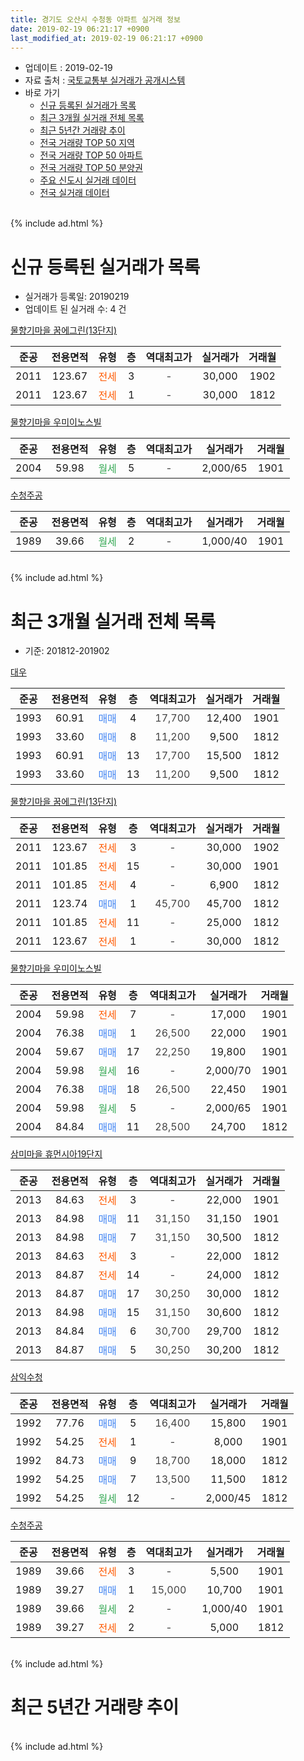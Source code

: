 ```yaml
---
title: 경기도 오산시 수청동 아파트 실거래 정보
date: 2019-02-19 06:21:17 +0900
last_modified_at: 2019-02-19 06:21:17 +0900
---
```


* 업데이트 : 2019-02-19
* 자료 출처 : [국토교통부 실거래가 공개시스템](http://rt.molit.go.kr)
* 바로 가기
    * [신규 등록된 실거래가 목록](#신규-등록된-실거래가-목록)
    * [최근 3개월 실거래 전체 목록](#최근-3개월-실거래-전체-목록)
    * [최근 5년간 거래량 추이](#최근-5년간-거래량-추이)
    * [전국 거래량 TOP 50 지역](https://ayogom.github.io/apt-trade-info/최근-3개월-전국에서-가장-거래가-많이-발생한-지역)
    * [전국 거래량 TOP 50 아파트](https://ayogom.github.io/apt-trade-info/최근-3개월-전국에서-가장-거래가-많이-발생한-아파트)
    * [전국 거래량 TOP 50 분양권](https://ayogom.github.io/apt-trade-info/최근-3개월-전국에서-가장-거래가-많이-발생한-분양권)
    * [주요 신도시 실거래 데이터](https://ayogom.github.io/apt-trade-info/주요-신도시)
    * [전국 실거래 데이터](https://ayogom.github.io/apt-trade-info/전국)
<br>
{% include ad.html %}
<br>

# 신규 등록된 실거래가 목록
* 실거래가 등록일: 20190219
* 업데이트 된 실거래 수: 4 건


[물향기마을 꿈에그린(13단지)](https://search.naver.com/search.naver?query=%EA%B2%BD%EA%B8%B0%EB%8F%84+%EC%98%A4%EC%82%B0%EC%8B%9C+%EC%88%98%EC%B2%AD%EB%8F%99+%EB%AC%BC%ED%96%A5%EA%B8%B0%EB%A7%88%EC%9D%84+%EA%BF%88%EC%97%90%EA%B7%B8%EB%A6%B0%2813%EB%8B%A8%EC%A7%80%29)

|준공|전용면적|유형|층|역대최고가|실거래가|거래월|
|:---:|:---:|:---:|:---:|:---:|:---:|:---:|
|2011|123.67|<span style="color:#ff5a00">전세</span>|3|<span style="color:#444444">-</span>|30,000|1902|
|2011|123.67|<span style="color:#ff5a00">전세</span>|1|<span style="color:#444444">-</span>|30,000|1812|

[물향기마을 우미이노스빌](https://search.naver.com/search.naver?query=%EA%B2%BD%EA%B8%B0%EB%8F%84+%EC%98%A4%EC%82%B0%EC%8B%9C+%EC%88%98%EC%B2%AD%EB%8F%99+%EB%AC%BC%ED%96%A5%EA%B8%B0%EB%A7%88%EC%9D%84+%EC%9A%B0%EB%AF%B8%EC%9D%B4%EB%85%B8%EC%8A%A4%EB%B9%8C)

|준공|전용면적|유형|층|역대최고가|실거래가|거래월|
|:---:|:---:|:---:|:---:|:---:|:---:|:---:|
|2004|59.98|<span style="color:#34a853">월세</span>|5|<span style="color:#444444">-</span>|2,000/65|1901|

[수청주공](https://search.naver.com/search.naver?query=%EA%B2%BD%EA%B8%B0%EB%8F%84+%EC%98%A4%EC%82%B0%EC%8B%9C+%EC%88%98%EC%B2%AD%EB%8F%99+%EC%88%98%EC%B2%AD%EC%A3%BC%EA%B3%B5)

|준공|전용면적|유형|층|역대최고가|실거래가|거래월|
|:---:|:---:|:---:|:---:|:---:|:---:|:---:|
|1989|39.66|<span style="color:#34a853">월세</span>|2|<span style="color:#444444">-</span>|1,000/40|1901|


<br>
{% include ad.html %}
<br>

# 최근 3개월 실거래 전체 목록
* 기준: 201812-201902


[대우](https://search.naver.com/search.naver?query=%EA%B2%BD%EA%B8%B0%EB%8F%84+%EC%98%A4%EC%82%B0%EC%8B%9C+%EC%88%98%EC%B2%AD%EB%8F%99+%EB%8C%80%EC%9A%B0)

|준공|전용면적|유형|층|역대최고가|실거래가|거래월|
|:---:|:---:|:---:|:---:|:---:|:---:|:---:|
|1993|60.91|<span style="color:#4285f3">매매</span>|4|<span style="color:#444444">17,700</span>|12,400|1901|
|1993|33.60|<span style="color:#4285f3">매매</span>|8|<span style="color:#444444">11,200</span>|9,500|1812|
|1993|60.91|<span style="color:#4285f3">매매</span>|13|<span style="color:#444444">17,700</span>|15,500|1812|
|1993|33.60|<span style="color:#4285f3">매매</span>|13|<span style="color:#444444">11,200</span>|9,500|1812|

[물향기마을 꿈에그린(13단지)](https://search.naver.com/search.naver?query=%EA%B2%BD%EA%B8%B0%EB%8F%84+%EC%98%A4%EC%82%B0%EC%8B%9C+%EC%88%98%EC%B2%AD%EB%8F%99+%EB%AC%BC%ED%96%A5%EA%B8%B0%EB%A7%88%EC%9D%84+%EA%BF%88%EC%97%90%EA%B7%B8%EB%A6%B0%2813%EB%8B%A8%EC%A7%80%29)

|준공|전용면적|유형|층|역대최고가|실거래가|거래월|
|:---:|:---:|:---:|:---:|:---:|:---:|:---:|
|2011|123.67|<span style="color:#ff5a00">전세</span>|3|<span style="color:#444444">-</span>|30,000|1902|
|2011|101.85|<span style="color:#ff5a00">전세</span>|15|<span style="color:#444444">-</span>|30,000|1901|
|2011|101.85|<span style="color:#ff5a00">전세</span>|4|<span style="color:#444444">-</span>|6,900|1812|
|2011|123.74|<span style="color:#4285f3">매매</span>|1|<span style="color:#444444">45,700</span>|45,700|1812|
|2011|101.85|<span style="color:#ff5a00">전세</span>|11|<span style="color:#444444">-</span>|25,000|1812|
|2011|123.67|<span style="color:#ff5a00">전세</span>|1|<span style="color:#444444">-</span>|30,000|1812|

[물향기마을 우미이노스빌](https://search.naver.com/search.naver?query=%EA%B2%BD%EA%B8%B0%EB%8F%84+%EC%98%A4%EC%82%B0%EC%8B%9C+%EC%88%98%EC%B2%AD%EB%8F%99+%EB%AC%BC%ED%96%A5%EA%B8%B0%EB%A7%88%EC%9D%84+%EC%9A%B0%EB%AF%B8%EC%9D%B4%EB%85%B8%EC%8A%A4%EB%B9%8C)

|준공|전용면적|유형|층|역대최고가|실거래가|거래월|
|:---:|:---:|:---:|:---:|:---:|:---:|:---:|
|2004|59.98|<span style="color:#ff5a00">전세</span>|7|<span style="color:#444444">-</span>|17,000|1901|
|2004|76.38|<span style="color:#4285f3">매매</span>|1|<span style="color:#444444">26,500</span>|22,000|1901|
|2004|59.67|<span style="color:#4285f3">매매</span>|17|<span style="color:#444444">22,250</span>|19,800|1901|
|2004|59.98|<span style="color:#34a853">월세</span>|16|<span style="color:#444444">-</span>|2,000/70|1901|
|2004|76.38|<span style="color:#4285f3">매매</span>|18|<span style="color:#444444">26,500</span>|22,450|1901|
|2004|59.98|<span style="color:#34a853">월세</span>|5|<span style="color:#444444">-</span>|2,000/65|1901|
|2004|84.84|<span style="color:#4285f3">매매</span>|11|<span style="color:#444444">28,500</span>|24,700|1812|

[삼미마을 휴먼시아19단지](https://search.naver.com/search.naver?query=%EA%B2%BD%EA%B8%B0%EB%8F%84+%EC%98%A4%EC%82%B0%EC%8B%9C+%EC%88%98%EC%B2%AD%EB%8F%99+%EC%82%BC%EB%AF%B8%EB%A7%88%EC%9D%84+%ED%9C%B4%EB%A8%BC%EC%8B%9C%EC%95%8419%EB%8B%A8%EC%A7%80)

|준공|전용면적|유형|층|역대최고가|실거래가|거래월|
|:---:|:---:|:---:|:---:|:---:|:---:|:---:|
|2013|84.63|<span style="color:#ff5a00">전세</span>|3|<span style="color:#444444">-</span>|22,000|1901|
|2013|84.98|<span style="color:#4285f3">매매</span>|11|<span style="color:#444444">31,150</span>|31,150|1901|
|2013|84.98|<span style="color:#4285f3">매매</span>|7|<span style="color:#444444">31,150</span>|30,500|1812|
|2013|84.63|<span style="color:#ff5a00">전세</span>|3|<span style="color:#444444">-</span>|22,000|1812|
|2013|84.87|<span style="color:#ff5a00">전세</span>|14|<span style="color:#444444">-</span>|24,000|1812|
|2013|84.87|<span style="color:#4285f3">매매</span>|17|<span style="color:#444444">30,250</span>|30,000|1812|
|2013|84.98|<span style="color:#4285f3">매매</span>|15|<span style="color:#444444">31,150</span>|30,600|1812|
|2013|84.84|<span style="color:#4285f3">매매</span>|6|<span style="color:#444444">30,700</span>|29,700|1812|
|2013|84.87|<span style="color:#4285f3">매매</span>|5|<span style="color:#444444">30,250</span>|30,200|1812|

[삼익수청](https://search.naver.com/search.naver?query=%EA%B2%BD%EA%B8%B0%EB%8F%84+%EC%98%A4%EC%82%B0%EC%8B%9C+%EC%88%98%EC%B2%AD%EB%8F%99+%EC%82%BC%EC%9D%B5%EC%88%98%EC%B2%AD)

|준공|전용면적|유형|층|역대최고가|실거래가|거래월|
|:---:|:---:|:---:|:---:|:---:|:---:|:---:|
|1992|77.76|<span style="color:#4285f3">매매</span>|5|<span style="color:#444444">16,400</span>|15,800|1901|
|1992|54.25|<span style="color:#ff5a00">전세</span>|1|<span style="color:#444444">-</span>|8,000|1901|
|1992|84.73|<span style="color:#4285f3">매매</span>|9|<span style="color:#444444">18,700</span>|18,000|1812|
|1992|54.25|<span style="color:#4285f3">매매</span>|7|<span style="color:#444444">13,500</span>|11,500|1812|
|1992|54.25|<span style="color:#34a853">월세</span>|12|<span style="color:#444444">-</span>|2,000/45|1812|

[수청주공](https://search.naver.com/search.naver?query=%EA%B2%BD%EA%B8%B0%EB%8F%84+%EC%98%A4%EC%82%B0%EC%8B%9C+%EC%88%98%EC%B2%AD%EB%8F%99+%EC%88%98%EC%B2%AD%EC%A3%BC%EA%B3%B5)

|준공|전용면적|유형|층|역대최고가|실거래가|거래월|
|:---:|:---:|:---:|:---:|:---:|:---:|:---:|
|1989|39.66|<span style="color:#ff5a00">전세</span>|3|<span style="color:#444444">-</span>|5,500|1901|
|1989|39.27|<span style="color:#4285f3">매매</span>|1|<span style="color:#444444">15,000</span>|10,700|1901|
|1989|39.66|<span style="color:#34a853">월세</span>|2|<span style="color:#444444">-</span>|1,000/40|1901|
|1989|39.27|<span style="color:#ff5a00">전세</span>|2|<span style="color:#444444">-</span>|5,000|1812|


<br>
{% include ad.html %}
<br>

# 최근 5년간 거래량 추이


<div style="width:100%;">
    <canvas id="deal_progress" height="200"></canvas>
</div>

<script>
new Chart(document.getElementById("deal_progress"), {
    type: 'line',
    data: {
        labels: ['201402','201403','201404','201405','201406','201407','201408','201409','201410','201411','201412','201501','201502','201503','201504','201505','201506','201507','201508','201509','201510','201511','201512','201601','201602','201603','201604','201605','201606','201607','201608','201609','201610','201611','201612','201701','201702','201703','201704','201705','201706','201707','201708','201709','201710','201711','201712','201801','201802','201803','201804','201805','201806','201807','201808','201809','201810','201811','201812','201901','201902'],
        datasets: [{
            label: '매매',
            pointRadius: 1,
            data: [24, 32, 37, 41, 29, 20, 20, 20, 32, 25, 17, 27, 19, 26, 25, 30, 27, 22, 18, 19, 30, 19, 13, 16, 12, 20, 18, 20, 31, 20, 28, 21, 22, 21, 22, 11, 16, 27, 14, 21, 26, 15, 30, 16, 16, 17, 16, 20, 14, 13, 12, 17, 26, 26, 16, 21, 22, 17, 12, 7, 0],
            borderColor: "rgba(255, 201, 14, 1)",
            backgroundColor: "rgba(255, 201, 14, 0.5)",
            fill: false,
            lineTension: 0
        },{
            label: '전월세',
            pointRadius: 1,
            data: [23, 23, 14, 17, 10, 14, 11, 10, 10, 16, 15, 18, 7, 24, 17, 12, 14, 12, 13, 14, 15, 24, 9, 12, 17, 10, 13, 13, 11, 11, 9, 9, 13, 15, 13, 11, 12, 19, 14, 11, 14, 11, 16, 8, 9, 10, 16, 15, 8, 12, 15, 8, 12, 8, 8, 6, 5, 3, 7, 8, 1],
            borderColor: "rgba(0, 141, 185, 1)",
            backgroundColor: "rgba(0, 141, 185, 0.5)",
            fill: false,
            lineTension: 0
        }
        ]
    },
    options: {
        responsive: true,
        title: {
            display: false
        },
        tooltips: {
            mode: 'index',
            intersect: false
        },
        hover: {
            mode: 'nearest',
            intersect: true
        },
        scales: {
            xAxes: [{
                display: true,
                scaleLabel: {
                    display: true,
                    labelString: '년/월'
                }
            }],
            yAxes: [{
                display: true,
                ticks: {
                    suggestedMin: 0,
                },
                scaleLabel: {
                    display: true,
                    labelString: '실거래 수'
                }
            }]
        }
    }
});

</script>


<br>
{% include ad.html %}
<br>

